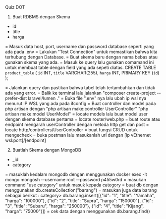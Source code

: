 Quiz DOT

1) Buat RDBMS dengan Skema
- id
- title
- harga

= Masuk data host, port, username dan password database seperti yang ada pada .env
= Lakukan "Test Connection" untuk memastikan bahwa kita terhubung dengan Database.
= Buat skema baru dengan nama bebas atau gunakan skema yang ada.
= Masuk ke query lalu gunakan comamand ini untuk membuat table dengan field yang ada sepeti diatas.
CREATE TABLE `product_table` (
	`id` INT,
	`title` VARCHAR(255),
	`harga` INT,
	PRIMARY KEY (`id`)
);

= Jalankan query dan pastikan bahwa tabel telah tertambahkan dan tidak ada yang error.
= Balik ke terminal lalu jalankan "composer create-project --prefer-dist laravel/lumen ."
= Buka file ".env" nya lalu ubah ip wsl nya menurut IP WSL yang ada pada ifconfig
= Buat controller dan model pada php artisan dengan 
"php artisan make:controller UserController"
"php artisan make:model UserModel"
= locate models lalu buat model user dengan skema database pertama
= locate router/web.php
= buat route atau endpoint mengarah userController dengan metoda http get dan post
= locate htttp/controllers/UserController
= buat fungsi CRUD untuk mengecheck
= buka postman lalu masukanlah url dengan [ip vEthernet wsl:port]/[endpoint]

2. Buatlah Skema dengan MongoDB
- _id
- category

= masuklah kedalam mongodb dengan menggunakan docker exec -it mongo mongosh --username root --password p455w0rd
= masukan command "use category" untuk masuk kepada category
= buat db dengan menggunakan db.createCollection("barang")
= masukan juga data barang sebagai berikut :
category> db.barang.insert([{"id": "1", "title": "Yamaha", "harga": "100000"}, {"id": "2", "title": "Supra", "harga": "150000"}, {"id": "3", "title": "Subaru", "harga": "250000"}, {"id": "4", "title": "Kijang", "harga": "75000"}])
= cek data dengan menggunakan db.barang.find()
